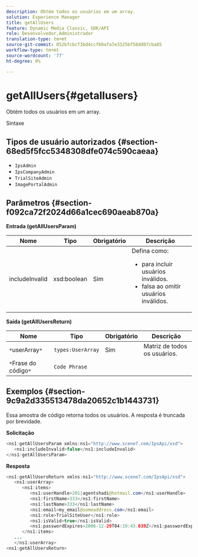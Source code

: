 ```yaml
---
description: Obtém todos os usuários em um array.
solution: Experience Manager
title: getAllUsers
feature: Dynamic Media Classic, SDK/API
role: Desenvolvedor,Administrador
translation-type: tm+mt
source-git-commit: 052bfcbcf1bd4ccf60afa7e3325bf58dd07cba85
workflow-type: tm+mt
source-wordcount: '77'
ht-degree: 0%

---
```



# getAllUsers{#getallusers}

Obtém todos os usuários em um array.

Sintaxe

## Tipos de usuário autorizados {#section-68ed5f5fcc5348308dfe074c590caeaa}

* `IpsAdmin`
* `IpsCompanyAdmin`
* `TrialSiteAdmin`
* `ImagePortalAdmin`

## Parâmetros {#section-f092ca72f2024d66a1cec690aeab870a}

**Entrada (getAllUsersParam)**

<table id="table_1FE6DDADBD134E6D8BD4B52F1EAD2E85"> 
 <thead> 
  <tr> 
   <th colname="col1" class="entry"> Nome </th> 
   <th colname="col2" class="entry"> Tipo </th> 
   <th colname="col3" class="entry"> Obrigatório </th> 
   <th colname="col4" class="entry"> Descrição </th> 
  </tr> 
 </thead>
 <tbody> 
  <tr> 
   <td colname="col1"> <span class="codeph"> <span class="varname"> includeInvalid</span> </span> </td> 
   <td colname="col2"> <span class="codeph"> xsd:boolean</span> </td> 
   <td colname="col3"> Sim </td> 
   <td colname="col4">Defina como: 
    <ul id="ul_FB9F59A8293B4CCA98E42EBF8412C77B"> 
     <li id="li_3C2E6C4D3478411FA1A34D5CBFFC8108"><span class="codeph"> </span> para incluir usuários inválidos. </li> 
     <li id="li_7FCA0DE4BE2248A690076FEC6854F5CE"><span class="codeph"> </span> falsa ao omitir usuários inválidos. </li> 
    </ul> </td> 
  </tr> 
 </tbody> 
</table>

**Saída (getAllUsersReturn)**

| Nome | Tipo | Obrigatório | Descrição |
|---|---|---|---|
| `*`userArray`*` | `types:UserArray` | Sim | Matriz de todos os usuários. |
| `*`Frase do código`*` | `Code Phrase` |  |  |

## Exemplos {#section-9c9a2d335513478da20652c1b1443731}

Essa amostra de código retorna todos os usuários. A resposta é truncada por brevidade.

**Solicitação**

```java
<ns1:getAllUsersParam xmlns:ns1="http://www.scene7.com/IpsApi/xsd">
   <ns1:includeInvalid>false</ns1:includeInvalid>
</ns1:getAllUsersParam>
```

**Resposta**

```java
<ns1:getAllUsersReturn xmlns:ns1="http://www.scene7.com/IpsApi/xsd">
   <ns1:userArray>
      <ns1:items>
         <ns1:userHandle>201|agentshadi@hotmail.com</ns1:userHandle>
         <ns1:firstName>333</ns1:firstName>
         <ns1:lastName>333</ns1:lastName>
         <ns1:email>my_email@someaddress.com</ns1:email>
         <ns1:role>TrialSiteUser</ns1:role>
         <ns1:isValid>true</ns1:isValid>
         <ns1:passwordExpires>2006-12-29T04:19:43.039Z</ns1:passwordExpires>
      </ns1:items>
   ...
   </ns1:userArray>
<ns1:getAllUsersReturn>
```

